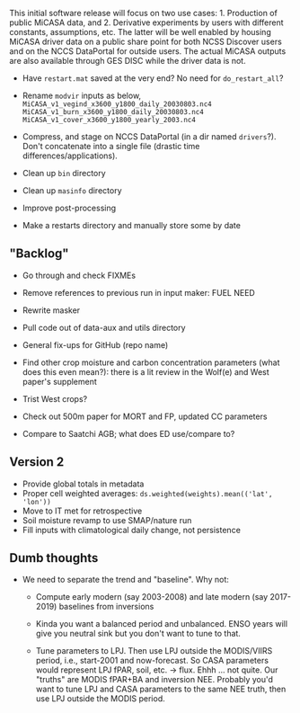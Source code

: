 This initial software release will focus on two use cases: 1. Production of
public MiCASA data, and 2. Derivative experiments by users with different
constants, assumptions, etc. The latter will be well enabled by housing MiCASA
driver data on a public share point for both NCSS Discover users and on the
NCCS DataPortal for outside users. The actual MiCASA outputs are also available
through GES DISC while the driver data is not.

* Have `restart.mat` saved at the very end? No need for `do_restart_all`?

* Rename `modvir` inputs as below,
    `MiCASA_v1_vegind_x3600_y1800_daily_20030803.nc4`
    `MiCASA_v1_burn_x3600_y1800_daily_20030803.nc4`
    `MiCASA_v1_cover_x3600_y1800_yearly_2003.nc4`
* Compress, and stage on NCCS DataPortal (in a dir named `drivers`?). Don't
  concatenate into a single file (drastic time differences/applications).

* Clean up `bin` directory
* Clean up `masinfo` directory
* Improve post-processing

* Make a restarts directory and manually store some by date

"Backlog"
---
* Go through and check FIXMEs

* Remove references to previous run in input maker: FUEL NEED
* Rewrite masker
* Pull code out of data-aux and utils directory
* General fix-ups for GitHub (repo name)

* Find other crop moisture and carbon concentration parameters (what does this
  even mean?): there is a lit review in the Wolf(e) and West paper's supplement
* Trist West crops?
* Check out 500m paper for MORT and FP, updated CC parameters
* Compare to Saatchi AGB; what does ED use/compare to?

Version 2
---
* Provide global totals in metadata
* Proper cell weighted averages:
    `ds.weighted(weights).mean(('lat', 'lon'))`
* Move to IT met for retrospective
* Soil moisture revamp to use SMAP/nature run
* Fill inputs with climatological daily change, not persistence

Dumb thoughts
---
* We need to separate the trend and "baseline". Why not:
  - Compute early modern (say 2003-2008) and late modern (say 2017-2019)
    baselines from inversions

  - Kinda you want a balanced period and unbalanced. ENSO years will give you
    neutral sink but you don't want to tune to that.

  - Tune parameters to LPJ. Then use LPJ outside the MODIS/VIIRS period, i.e.,
    start-2001 and now-forecast. So CASA parameters would represent LPJ fPAR,
    soil, etc. -> flux. Ehhh ... not quite. Our "truths" are MODIS fPAR+BA and
    inversion NEE. Probably you'd want to tune LPJ and CASA parameters to the
    same NEE truth, then use LPJ outside the MODIS period.

